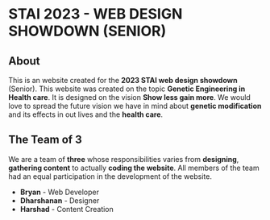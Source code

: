 # STAI 2023 -  WEB DESIGN SHOWDOWN (SENIOR)
## About
This is an website created for the **2023 STAI web design showdown** (Senior). This website was created on the topic **Genetic Engineering in Health care**. It is designed on the vision **Show less gain more**. We would love to spread the future vision we have in mind about **genetic modification** and its effects in out lives and the **health care**. 

## The Team of 3
We are a team of **three** whose responsibilities varies from **designing**, **gathering content** to actually **coding the website**. All members of the team had an equal participation in the development of the website.

* **Bryan** - Web Developer
* **Dharshanan** - Designer
* **Harshad** - Content Creation